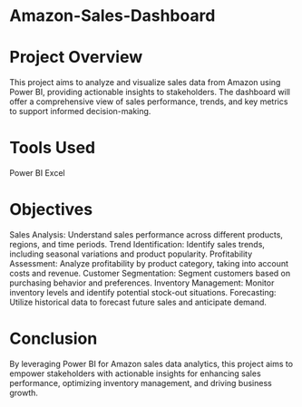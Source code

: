 # Amazon-Sales-Dashboard

# Project Overview

This project aims to analyze and visualize sales data from Amazon using Power BI, providing actionable insights to stakeholders. The dashboard will offer a comprehensive view of sales performance, trends, and key metrics to support informed decision-making.

# Tools Used

Power BI
Excel

# Objectives

Sales Analysis: Understand sales performance across different products, regions, and time periods.
Trend Identification: Identify sales trends, including seasonal variations and product popularity.
Profitability Assessment: Analyze profitability by product category, taking into account costs and revenue.
Customer Segmentation: Segment customers based on purchasing behavior and preferences.
Inventory Management: Monitor inventory levels and identify potential stock-out situations.
Forecasting: Utilize historical data to forecast future sales and anticipate demand.

# Conclusion

By leveraging Power BI for Amazon sales data analytics, this project aims to empower stakeholders with actionable insights for enhancing sales performance, optimizing inventory management, and driving business growth.

